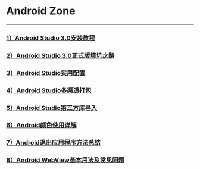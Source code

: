 # Android Zone
***
### [1）Android Studio 3.0安装教程](https://www.jianshu.com/p/9e7003242894)
### [2）Android Studio 3.0正式版填坑之路](https://www.jianshu.com/p/9b25087a5d7d)
### [3）Android Studio实用配置](https://www.jianshu.com/p/6c92287ce27a)
### [4）Android Studio多渠道打包](https://www.jianshu.com/p/14d3d3d9803d)
### [5）Android Studio第三方库导入](https://www.jianshu.com/p/b6704aa3b6b6)
### [6）Android颜色使用详解](https://www.jianshu.com/p/3c1fe10aed4f)
### [7）Android退出应用程序方法总结](https://www.jianshu.com/p/1adb4a6b8618)
### [8）Android WebView基本用法及常见问题](https://www.jianshu.com/p/8cad14a66ea5)